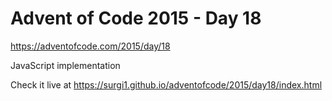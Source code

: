 # Advent of Code 2015 - Day 18

https://adventofcode.com/2015/day/18

JavaScript implementation

Check it live at https://surgi1.github.io/adventofcode/2015/day18/index.html